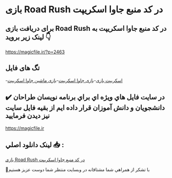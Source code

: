 # بازی Road Rush در کد منبع جاوا اسکریپت

## برای دریافت بازی Road Rush در کد منبع جاوا اسکریپت به لینک زیر بروید 👇

https://magicfile.ir/?p=2463

## تگ های فایل

-[اسکریپت بازی](https://magicfile.ir/product/%d8%a8%d8%a7%d8%b2%db%8c-road-rush-%d8%af%d8%b1-%da%a9%d8%af-%d9%85%d9%86%d8%a8%d8%b9-%d8%ac%d8%a7%d9%88%d8%a7-%d8%a7%d8%b3%da%a9%d8%b1%db%8c%d9%be%d8%aa/)-[بازی جاوا اسکریپت](https://magicfile.ir/product/%d8%a8%d8%a7%d8%b2%db%8c-road-rush-%d8%af%d8%b1-%da%a9%d8%af-%d9%85%d9%86%d8%a8%d8%b9-%d8%ac%d8%a7%d9%88%d8%a7-%d8%a7%d8%b3%da%a9%d8%b1%db%8c%d9%be%d8%aa/)-[بازی ماشین جاوا اسکریپت](https://magicfile.ir/product/%d8%a8%d8%a7%d8%b2%db%8c-road-rush-%d8%af%d8%b1-%da%a9%d8%af-%d9%85%d9%86%d8%a8%d8%b9-%d8%ac%d8%a7%d9%88%d8%a7-%d8%a7%d8%b3%da%a9%d8%b1%db%8c%d9%be%d8%aa/)

## ✔️ در سايت فايل هاي ويژه اي براي برنامه نويسان طراحان دانشجويان و دانش آموزان قرار داده ايم از بقيه فايل سايت نيز ديدن فرماييد

https://magicfile.ir


## لينک دانلود اصلي 📥 :

[بازی Road Rush در کد منبع جاوا اسکریپت](https://magicfile.ir/product/%d8%a8%d8%a7%d8%b2%db%8c-road-rush-%d8%af%d8%b1-%da%a9%d8%af-%d9%85%d9%86%d8%a8%d8%b9-%d8%ac%d8%a7%d9%88%d8%a7-%d8%a7%d8%b3%da%a9%d8%b1%db%8c%d9%be%d8%aa/) 


🙏با تشکر از همراهي شما مشتاقانه در وبسایت منتظر شما دوست عزیز هستیم

